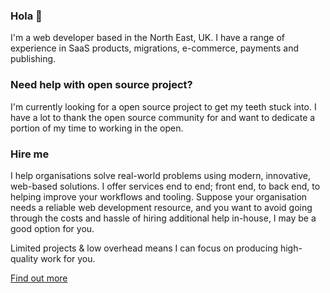 ### Hola 👋

I'm a web developer based in the North East, UK. I have a range of experience in SaaS products, migrations, e-commerce, payments and publishing.

### Need help with open source project?

I'm currently looking for a open source project to get my teeth stuck into. I have a lot to thank the open source community for and want to dedicate a portion of my time to working in the open.

### Hire me

I help organisations solve real-world problems using modern, innovative, web-based solutions. I offer services end to end; front end, to back end, to helping improve your workflows and tooling. Suppose your organisation needs a reliable web development resource, and you want to avoid going through the costs and hassle of hiring additional help in-house, I may be a good option for you.

Limited projects & low overhead means I can focus on producing high-quality work for you.

[Find out more](https://liamdefty.com/)
